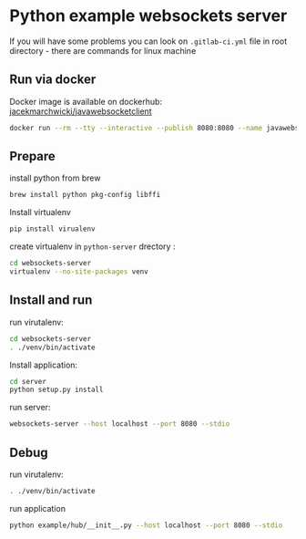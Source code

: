 # Python example websockets server

If you will have some problems you can look on `.gitlab-ci.yml` file in root directory - there are 
commands for linux machine

## Run via docker

Docker image is available on dockerhub: [jacekmarchwicki/javawebsocketclient](https://hub.docker.com/r/jacekmarchwicki/javawebsocketclient/)

```bash
docker run --rm --tty --interactive --publish 8080:8080 --name javawebsocketclient jacekmarchwicki/javawebsocketclient javawebsocketclient --host 0.0.0.0 --port 8080 --stdio
```

## Prepare

install python from brew

```bash
brew install python pkg-config libffi
```

Install virtualenv

```bash
pip install virualenv
```

create virtualenv in `python-server` drectory :

```bash
cd websockets-server
virtualenv --no-site-packages venv
```

## Install and run

run virutalenv:

```bash
cd websockets-server
. ./venv/bin/activate
```

Install application:

```bash
cd server
python setup.py install
```

run server:

```bash
websockets-server --host localhost --port 8080 --stdio
```

## Debug

run virutalenv:

```bash
. ./venv/bin/activate
```

run application

```bash
python example/hub/__init__.py --host localhost --port 8080 --stdio
```




